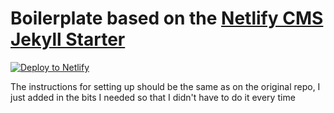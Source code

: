 # Boilerplate based on the [Netlify CMS Jekyll Starter](https://github.com/netlify-templates/jekyll-netlify-cms)

[![Deploy to Netlify](https://www.netlify.com/img/deploy/button.svg)](https://app.netlify.com/start/deploy?repository=https://github.com/mattdifford/jekyll-netlify-boilerplate&stack=cms)

The instructions for setting up should be the same as on the original repo, I just added in the bits I needed so that I didn't have to do it every time

